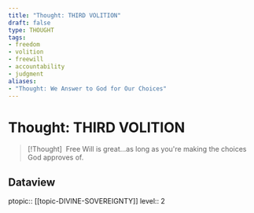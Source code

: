 ```yaml
---
title: "Thought: THIRD VOLITION"
draft: false
type: THOUGHT
tags:
- freedom
- volition
- freewill
- accountability
- judgment
aliases:
- "Thought: We Answer to God for Our Choices"
---
```

# Thought: THIRD VOLITION
> [!Thought]
>  Free Will is great...as long as you're making the choices God approves of.

## Dataview
ptopic:: [[topic-DIVINE-SOVEREIGNTY]]
level:: 2
